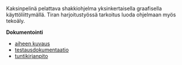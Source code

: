 Kaksinpelinä pelattava shakkiohjelma yksinkertaisella graafisella käyttöliittymällä. Tiran harjoitustyössä tarkoitus luoda ohjelmaan myös tekoäly.

**Dokumentointi**

* [aiheen kuvaus](https://github.com/tiikkala/shakki/blob/master/dokumentointi/aiheenKuvausJaRakenne.md)
* [testausdokumentaatio](https://github.com/tiikkala/shakki/blob/master/dokumentointi/testausdokumentointi.md)
* [tuntikirjanpito](https://github.com/tiikkala/shakki/blob/master/dokumentointi/tuntikirjanpito.md)

